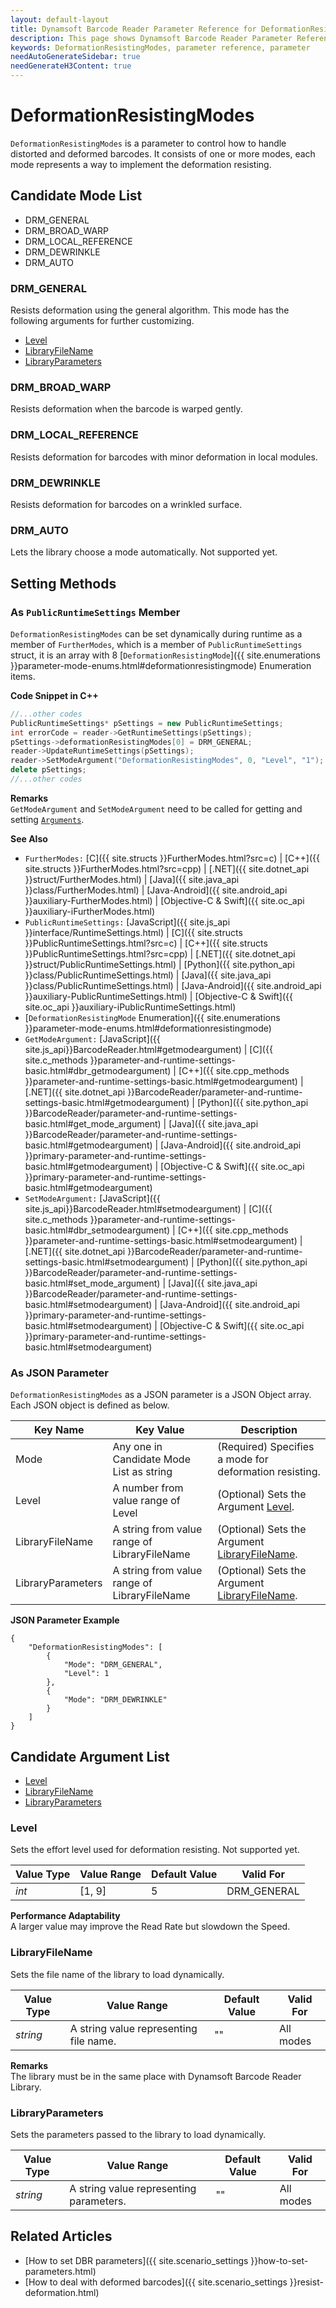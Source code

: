```yaml
---
layout: default-layout
title: Dynamsoft Barcode Reader Parameter Reference for DeformationResistingModes
description: This page shows Dynamsoft Barcode Reader Parameter Reference for DeformationResistingModes.
keywords: DeformationResistingModes, parameter reference, parameter
needAutoGenerateSidebar: true
needGenerateH3Content: true
---
```



# DeformationResistingModes 

`DeformationResistingModes` is a parameter to control how to handle distorted and deformed barcodes. It consists of one or more modes, each mode represents a way to implement the deformation resisting.


## Candidate Mode List

- DRM_GENERAL
- DRM_BROAD_WARP
- DRM_LOCAL_REFERENCE
- DRM_DEWRINKLE
- DRM_AUTO

### DRM_GENERAL

Resists deformation using the general algorithm. This mode has the following arguments for further customizing.

- [Level](#level)
- [LibraryFileName](#libraryfilename)
- [LibraryParameters](#libraryparameters)


### DRM_BROAD_WARP

Resists deformation when the barcode is warped gently.

### DRM_LOCAL_REFERENCE

Resists deformation for barcodes with minor deformation in local modules.

### DRM_DEWRINKLE

Resists deformation for barcodes on a wrinkled surface.

### DRM_AUTO

Lets the library choose a mode automatically. Not supported yet.


    
## Setting Methods

### As `PublicRuntimeSettings` Member
`DeformationResistingModes` can be set dynamically during runtime as a member of `FurtherModes`, which is a member of `PublicRuntimeSettings` struct, it is an array with 8 [`DeformationResistingMode`]({{ site.enumerations }}parameter-mode-enums.html#deformationresistingmode) Enumeration items.


**Code Snippet in C++**
```cpp
//...other codes
PublicRuntimeSettings* pSettings = new PublicRuntimeSettings;
int errorCode = reader->GetRuntimeSettings(pSettings);
pSettings->deformationResistingModes[0] = DRM_GENERAL;
reader->UpdateRuntimeSettings(pSettings);
reader->SetModeArgument("DeformationResistingModes", 0, "Level", "1");
delete pSettings;
//...other codes
```


**Remarks**     
`GetModeArgument` and `SetModeArgument` need to be called for getting and setting [`Arguments`](#candidate-argument-list).


**See Also**      
- `FurtherModes:` [C]({{ site.structs }}FurtherModes.html?src=c) \| [C++]({{ site.structs }}FurtherModes.html?src=cpp) \| [.NET]({{ site.dotnet_api }}struct/FurtherModes.html) \| [Java]({{ site.java_api }}class/FurtherModes.html) \| [Java-Android]({{ site.android_api }}auxiliary-FurtherModes.html) \| [Objective-C & Swift]({{ site.oc_api }}auxiliary-iFurtherModes.html)
- `PublicRuntimeSettings:` [JavaScript]({{ site.js_api }}interface/RuntimeSettings.html) \| [C]({{ site.structs }}PublicRuntimeSettings.html?src=c) \| [C++]({{ site.structs }}PublicRuntimeSettings.html?src=cpp) \| [.NET]({{ site.dotnet_api }}struct/PublicRuntimeSettings.html) \| [Python]({{ site.python_api }}class/PublicRuntimeSettings.html) \| [Java]({{ site.java_api }}class/PublicRuntimeSettings.html) \| [Java-Android]({{ site.android_api }}auxiliary-PublicRuntimeSettings.html) \| [Objective-C & Swift]({{ site.oc_api }}auxiliary-iPublicRuntimeSettings.html)
- [`DeformationResistingMode` Enumeration]({{ site.enumerations }}parameter-mode-enums.html#deformationresistingmode)
- `GetModeArgument:` [JavaScript]({{ site.js_api}}BarcodeReader.html#getmodeargument) \| [C]({{ site.c_methods }}parameter-and-runtime-settings-basic.html#dbr_getmodeargument) \| [C++]({{ site.cpp_methods }}parameter-and-runtime-settings-basic.html#getmodeargument) \| [.NET]({{ site.dotnet_api }}BarcodeReader/parameter-and-runtime-settings-basic.html#getmodeargument) \| [Python]({{ site.python_api }}BarcodeReader/parameter-and-runtime-settings-basic.html#get_mode_argument) \| [Java]({{ site.java_api }}BarcodeReader/parameter-and-runtime-settings-basic.html#getmodeargument) \| [Java-Android]({{ site.android_api }}primary-parameter-and-runtime-settings-basic.html#getmodeargument) \| [Objective-C & Swift]({{ site.oc_api }}primary-parameter-and-runtime-settings-basic.html#getmodeargument)
- `SetModeArgument:` [JavaScript]({{ site.js_api}}BarcodeReader.html#setmodeargument) \| [C]({{ site.c_methods }}parameter-and-runtime-settings-basic.html#dbr_setmodeargument) \| [C++]({{ site.cpp_methods }}parameter-and-runtime-settings-basic.html#setmodeargument) \| [.NET]({{ site.dotnet_api }}BarcodeReader/parameter-and-runtime-settings-basic.html#setmodeargument) \| [Python]({{ site.python_api }}BarcodeReader/parameter-and-runtime-settings-basic.html#set_mode_argument) \| [Java]({{ site.java_api }}BarcodeReader/parameter-and-runtime-settings-basic.html#setmodeargument) \| [Java-Android]({{ site.android_api }}primary-parameter-and-runtime-settings-basic.html#setmodeargument) \| [Objective-C & Swift]({{ site.oc_api }}primary-parameter-and-runtime-settings-basic.html#setmodeargument)


### As JSON Parameter
`DeformationResistingModes` as a JSON parameter is a JSON Object array. Each JSON object is defined as below.   

| Key Name | Key Value | Description |
| -------- | --------- | ----------- |
| Mode | Any one in Candidate Mode List as string | (Required) Specifies a mode for deformation resisting.  |
| Level | A number from value range of Level | (Optional) Sets the Argument [Level](#level). |
| LibraryFileName | A string from value range of LibraryFileName | (Optional) Sets the Argument [LibraryFileName](#libraryfilename). |
| LibraryParameters | A string from value range of LibraryFileName | (Optional) Sets the Argument [LibraryFileName](#libraryfilename). |



**JSON Parameter Example**   
```
{
    "DeformationResistingModes": [
        {
            "Mode": "DRM_GENERAL", 
            "Level": 1
        },
        {
            "Mode": "DRM_DEWRINKLE"
        }
    ]
}
```


<!--
## Impacts on Performance
### Speed
The SDK will loop the setting modes one by one until find as many barcodes as `ExpectedBarcodesCount` specified or timeout. The more modes you set, the more time the process may take. Setting an appropriate mode first in order or setting only necessary modes may speed up the process.

### Read Rate
Setting more modes along with different arguments may improve the Read Rate. 

### Accuracy
`DeformationResistingModes` has no influence on the Accuracy.

-->
## Candidate Argument List
- [Level](#level)
- [LibraryFileName](#libraryfilename)
- [LibraryParameters](#libraryparameters)
 
### Level 
Sets the effort level used for deformation resisting. Not supported yet.

| Value Type | Value Range | Default Value | Valid For | 
| ---------- | ----------- | ------------- | --------- |
| *int* | [1, 9] | 5 | DRM_GENERAL |         

**Performance Adaptability**        
A larger value may improve the Read Rate but slowdown the Speed. 
    

### LibraryFileName 
Sets the file name of the library to load dynamically.

| Value Type | Value Range | Default Value | Valid For | 
| ---------- | ----------- | ------------- | --------- |
| *string* | A string value representing file name. | "" | All modes |         


**Remarks**         
The library must be in the same place with Dynamsoft Barcode Reader Library.


### LibraryParameters 
Sets the parameters passed to the library to load dynamically.

| Value Type | Value Range | Default Value | Valid For | 
| ---------- | ----------- | ------------- | ----------- |
| *string* | A string value representing parameters. | "" | All modes |         


## Related Articles
- [How to set DBR parameters]({{ site.scenario_settings }}how-to-set-parameters.html)
- [How to deal with deformed barcodes]({{ site.scenario_settings }}resist-deformation.html)